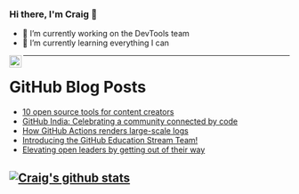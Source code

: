 ### Hi there, I'm Craig 👋

<!--
**CraigTeelFugro/CraigTeelFugro** is a ✨ _special_ ✨ repository because its `README.md` (this file) appears on your GitHub profile.

Here are some ideas to get you started:
-->

- 🔭 I’m currently working on the DevTools team
- 🌱 I’m currently learning everything I can

[<img align="left" alt="Craig Teel | LinkedIn" width="22px" src="https://cdn.jsdelivr.net/npm/simple-icons@v3/icons/linkedin.svg" />][linkedin]

---

# GitHub Blog Posts

<!-- BLOG-POST-LIST:START -->
- [10 open source tools for content creators](https://opensource.com/article/21/3/open-source-tools-web-design)
- [GitHub India: Celebrating a community connected by code](https://github.blog/2021-03-25-github-india-celebrating-a-community-connected-by-code/)
- [How GitHub Actions renders large-scale logs](https://github.blog/2021-03-25-how-github-actions-renders-large-scale-logs/)
- [Introducing the GitHub Education Stream Team!](https://github.blog/2021-03-25-introducing-the-github-education-stream-team/)
- [Elevating open leaders by getting out of their way](https://opensource.com/open-organization/21/3/open-spaces-leadership-talent)
<!-- BLOG-POST-LIST:END -->

## [![Craig's github stats](https://github-readme-stats.vercel.app/api?username=craigteelfugro)](https://github.com/anuraghazra/github-readme-stats)


[linkedin]: https://linkedin.com/in/craig-teel-b8786771
